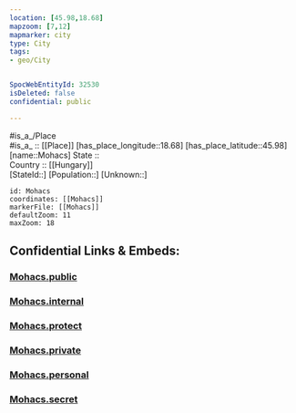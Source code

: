 ```yaml
---
location: [45.98,18.68] 
mapzoom: [7,12] 
mapmarker: city 
type: City
tags:
- geo/City


SpocWebEntityId: 32530
isDeleted: false
confidential: public

---
```

#is_a_/Place  
#is_a_ :: [[Place]] 
[has_place_longitude::18.68] 
[has_place_latitude::45.98] 
[name::Mohacs] 
State ::  
Country :: [[Hungary]]  
[StateId::] 
[Population::] 
[Unknown::] 


```leaflet
id: Mohacs
coordinates: [[Mohacs]] 
markerFile: [[Mohacs]] 
defaultZoom: 11 
maxZoom: 18
```


## Confidential Links & Embeds: 

### [Mohacs.public](/_public/\Earth\Continent\Europe\Europe~East\Hungary\Counties~Hungary\Baranya\CityMohacs.public.md) 

### [Mohacs.internal](/_internal/\Earth\Continent\Europe\Europe~East\Hungary\Counties~Hungary\Baranya\CityMohacs.internal.md) 

### [Mohacs.protect](/_protect/\Earth\Continent\Europe\Europe~East\Hungary\Counties~Hungary\Baranya\CityMohacs.protect.md) 

### [Mohacs.private](/_private/\Earth\Continent\Europe\Europe~East\Hungary\Counties~Hungary\Baranya\CityMohacs.private.md) 

### [Mohacs.personal](/_personal/\Earth\Continent\Europe\Europe~East\Hungary\Counties~Hungary\Baranya\CityMohacs.personal.md) 

### [Mohacs.secret](/_secret/\Earth\Continent\Europe\Europe~East\Hungary\Counties~Hungary\Baranya\CityMohacs.secret.md)

